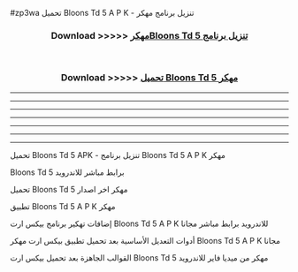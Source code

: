 #zp3wa تحميل Bloons Td 5  A P K - تنزيل برنامج مهكر



<div align="center">
<h3>Download >>>>> <a href="https://runaway1.web.app/?sq=Bloons Td 5 ">مهكرBloons Td 5  تنزيل برنامج</a></h3><br>

<h3>Download >>>>> <a href="https://runaway1.web.app/?sq=Bloons Td 5 ">تحميل Bloons Td 5  مهكر</a></h3>
</div>


----------------------------------------------------------

----------------------------------------------------------

----------------------------------------------------------

----------------------------------------------------------

----------------------------------------------------------

----------------------------------------------------------

----------------------------------------------------------

تحميل Bloons Td 5  APK - تنزيل برنامج Bloons Td 5  A P K مهكر

Bloons Td 5  برابط مباشر للاندرويد

تحميل Bloons Td 5  مهكر اخر اصدار

تطبيق Bloons Td 5  A P K مهكر

إضافات تهكير برنامج بيكس ارت Bloons Td 5  A P K للاندرويد برابط مباشر مجانا

أدوات التعديل الأساسية بعد تحميل تطبيق بيكس ارت مهكر Bloons Td 5  A P K مجانا

القوالب الجاهزة بعد تحميل بيكس ارت Bloons Td 5  مهكر من ميديا فاير للاندرويد


